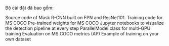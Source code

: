 Bộ cài đặt đã bao gồm:

Source code of Mask R-CNN built on FPN and ResNet101.
Training code for MS COCO
Pre-trained weights for MS COCO
Jupyter notebooks to visualize the detection pipeline at every step
ParallelModel class for multi-GPU training
Evaluation on MS COCO metrics (AP)
Example of training on your own dataset
